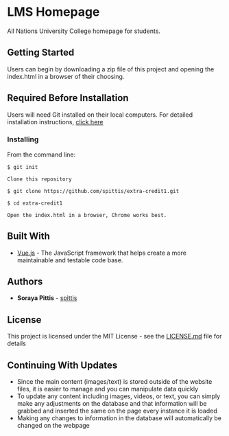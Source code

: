 # LMS Homepage

All Nations University College homepage for students.

## Getting Started

Users can begin by downloading a zip file of this project and opening the index.html in a browser of their choosing. 

## Required Before Installation
Users will need Git installed on their local computers. For detailed installation instructions, [click here](https://git-scm.com/book/en/v2/Getting-Started-Installing-Git)

### Installing
From the command line:

```
$ git init
```
```
Clone this repository
```
```
$ git clone https://github.com/spittis/extra-credit1.git
```
```
$ cd extra-credit1
```
```
Open the index.html in a browser, Chrome works best.
```

## Built With

* [Vue.js](https://vuejs.org/) - The JavaScript framework that helps create a more maintainable and testable code base.


## Authors

* **Soraya Pittis** - [spittis](https://github.com/spittis)


## License

This project is licensed under the MIT License - see the [LICENSE.md](LICENSE.md) file for details

## Continuing With Updates

* Since the main content (images/text) is stored outside of the website files, it is easier to manage and you can manipulate data quickly
* To update any content including images, videos, or text, you can simply make any adjustments on the database and that information will be grabbed and inserted the same on the page every instance it is loaded
* Making any changes to information in the database will automatically be changed on the webpage
